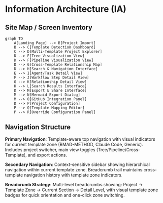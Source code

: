 # Information Architecture (IA)

## Site Map / Screen Inventory

```mermaid
graph TD
    A[Landing Page] --> B[Project Import]
    B --> C[Template Detection Dashboard]
    C --> D[Multi-Template Project Explorer]
    D --> E[Tree Visualization View]
    D --> F[Pipeline Visualization View]
    D --> G[Cross-Template Relationship Map]
    D --> H[Search & Navigation Interface]
    E --> I[Agent/Task Detail View]
    F --> J[Workflow Step Detail View]
    G --> K[Relationship Detail View]
    H --> L[Search Results Interface]
    D --> M[Export & Share Interface]
    M --> N[Mermaid Export Dialog]
    M --> O[GitHub Integration Panel]
    D --> P[Project Configuration]
    P --> Q[Template Mapping Editor]
    P --> R[Override Configuration Panel]
```

## Navigation Structure

**Primary Navigation**: Template-aware top navigation with visual indicators for current template zone (BMAD-METHOD, Claude Code, Generic). Includes project switcher, main view toggles (Tree/Pipeline/Cross-Template), and export actions.

**Secondary Navigation**: Context-sensitive sidebar showing hierarchical navigation within current template zone. Breadcrumb trail maintains cross-template navigation history with template zone indicators.

**Breadcrumb Strategy**: Multi-level breadcrumbs showing: Project → Template Zone → Current Section → Detail Level, with visual template zone badges for quick orientation and one-click zone switching.
